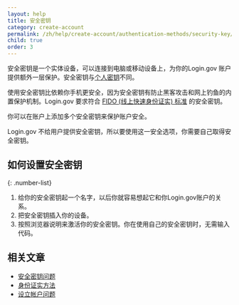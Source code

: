 ```yaml
---
layout: help
title: 安全密钥
category: create-account
permalink: /zh/help/create-account/authentication-methods/security-key/
child: true
order: 3
---
```


安全密钥是一个实体设备，可以连接到电脑或移动设备上，为你的Login.gov 账户提供额外一层保护。安全密钥与[个人密钥](/help/manage-your-account/personal-key/)不同。

使用安全密钥比依赖你手机更安全，因为安全密钥有防止黑客攻击和网上钓鱼的内置保护机制。Login.gov 要求符合 [FIDO (线上快速身份证实) 标准](https://fidoalliance.org/) 的安全密钥。

你可以在账户上添加多个安全密钥来保护账户安全。

Login.gov 不给用户提供安全密钥，所以要使用这一安全选项，你需要自己取得安全密钥。

## 如何设置安全密钥

{: .number-list}

1. 给你的安全密钥起一个名字，以后你就容易想起它和你Login.gov账户的关系。
2. 把安全密钥插入你的设备。
3. 按照浏览器说明来激活你的安全密钥。你在使用自己的安全密钥时，无需输入代码。

## 相关文章

* [安全密钥问题](#)
* [身份证实方法](#)
* [设立帐户问题](#)